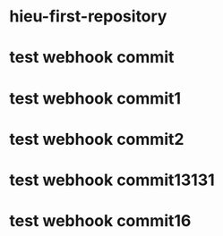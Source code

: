 # hieu-first-repository

# test webhook commit
# test webhook commit1
# test webhook commit2
# test webhook commit13131
# test webhook commit16
